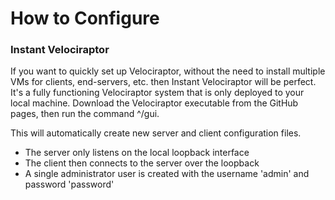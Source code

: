 # How to Configure

### Instant Velociraptor

If you want to quickly set up Velociraptor, without the need to install multiple VMs for clients, end-servers, etc. then Instant Velociraptor will be perfect. It's a fully functioning Velociraptor system that is only deployed to your local machine. Download the Velociraptor executable from the GitHub pages, then run the command ^/gui.

This will automatically create new server and client configuration files.

* The server only listens on the local loopback interface
* The client then connects to the server over the loopback
* A single administrator user is created with the username 'admin' and password 'password'
